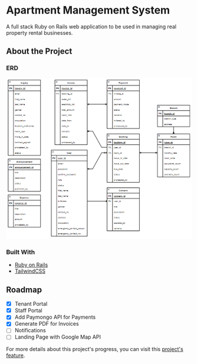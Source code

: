 # Apartment Management System

A full stack Ruby on Rails web application to be used in managing real property rental businesses. 

## About the Project

### ERD
![ERD](ERD.png)

### Built With
- [Ruby on Rails](https://rubyonrails.org/)
- [TailwindCSS](https://tailwindcss.com/)

## Roadmap

- [x] Tenant Portal
- [x] Staff Portal
- [x] Add Paymongo API for Payments
- [x] Generate PDF for Invoices
- [ ] Notifications
- [ ] Landing Page with Google Map API

For more details about this project's progress, you can visit this [project's feature](https://github.com/users/jpatrickldg/projects/2).

